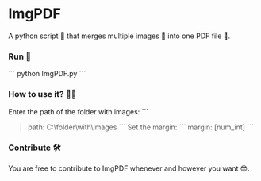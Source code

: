 # ImgPDF
A python script  🐍 that merges multiple images 📁 into one PDF file 📃.

### Run 🏁
´´´
python ImgPDF.py
´´´
###  How to use it? 🧠❔

Enter the path of the folder with images:
´´´
>path: C:\folder\with\images
´´´
Set the margin:
´´´
>margin: [num_int]
´´´
### Contribute 🛠️

You are free to contribute to ImgPDF whenever and however you want 😎.
